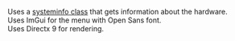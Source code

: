 Uses a <a href="https://codereview.stackexchange.com/questions/249034/systeminfo-a-c-class-to-retrieve-system-management-data-from-the-bios">systeminfo class</a> that gets information about the hardware.<br>
Uses ImGui for the menu with Open Sans font.<br>
Uses Directx 9 for rendering.<br>
